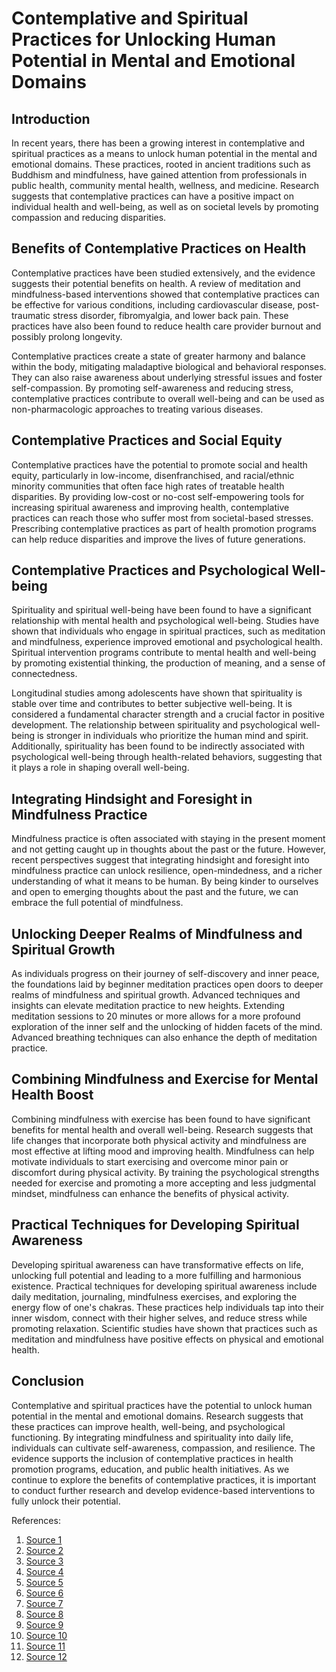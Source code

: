 # Contemplative and Spiritual Practices for Unlocking Human Potential in Mental and Emotional Domains

## Introduction

In recent years, there has been a growing interest in contemplative and spiritual practices as a means to unlock human potential in the mental and emotional domains. These practices, rooted in ancient traditions such as Buddhism and mindfulness, have gained attention from professionals in public health, community mental health, wellness, and medicine. Research suggests that contemplative practices can have a positive impact on individual health and well-being, as well as on societal levels by promoting compassion and reducing disparities.

## Benefits of Contemplative Practices on Health

Contemplative practices have been studied extensively, and the evidence suggests their potential benefits on health. A review of meditation and mindfulness-based interventions showed that contemplative practices can be effective for various conditions, including cardiovascular disease, post-traumatic stress disorder, fibromyalgia, and lower back pain. These practices have also been found to reduce health care provider burnout and possibly prolong longevity.

Contemplative practices create a state of greater harmony and balance within the body, mitigating maladaptive biological and behavioral responses. They can also raise awareness about underlying stressful issues and foster self-compassion. By promoting self-awareness and reducing stress, contemplative practices contribute to overall well-being and can be used as non-pharmacologic approaches to treating various diseases.

## Contemplative Practices and Social Equity

Contemplative practices have the potential to promote social and health equity, particularly in low-income, disenfranchised, and racial/ethnic minority communities that often face high rates of treatable health disparities. By providing low-cost or no-cost self-empowering tools for increasing spiritual awareness and improving health, contemplative practices can reach those who suffer most from societal-based stresses. Prescribing contemplative practices as part of health promotion programs can help reduce disparities and improve the lives of future generations.

## Contemplative Practices and Psychological Well-being

Spirituality and spiritual well-being have been found to have a significant relationship with mental health and psychological well-being. Studies have shown that individuals who engage in spiritual practices, such as meditation and mindfulness, experience improved emotional and psychological health. Spiritual intervention programs contribute to mental health and well-being by promoting existential thinking, the production of meaning, and a sense of connectedness.

Longitudinal studies among adolescents have shown that spirituality is stable over time and contributes to better subjective well-being. It is considered a fundamental character strength and a crucial factor in positive development. The relationship between spirituality and psychological well-being is stronger in individuals who prioritize the human mind and spirit. Additionally, spirituality has been found to be indirectly associated with psychological well-being through health-related behaviors, suggesting that it plays a role in shaping overall well-being.

## Integrating Hindsight and Foresight in Mindfulness Practice

Mindfulness practice is often associated with staying in the present moment and not getting caught up in thoughts about the past or the future. However, recent perspectives suggest that integrating hindsight and foresight into mindfulness practice can unlock resilience, open-mindedness, and a richer understanding of what it means to be human. By being kinder to ourselves and open to emerging thoughts about the past and the future, we can embrace the full potential of mindfulness.

## Unlocking Deeper Realms of Mindfulness and Spiritual Growth

As individuals progress on their journey of self-discovery and inner peace, the foundations laid by beginner meditation practices open doors to deeper realms of mindfulness and spiritual growth. Advanced techniques and insights can elevate meditation practice to new heights. Extending meditation sessions to 20 minutes or more allows for a more profound exploration of the inner self and the unlocking of hidden facets of the mind. Advanced breathing techniques can also enhance the depth of meditation practice.

## Combining Mindfulness and Exercise for Mental Health Boost

Combining mindfulness with exercise has been found to have significant benefits for mental health and overall well-being. Research suggests that life changes that incorporate both physical activity and mindfulness are most effective at lifting mood and improving health. Mindfulness can help motivate individuals to start exercising and overcome minor pain or discomfort during physical activity. By training the psychological strengths needed for exercise and promoting a more accepting and less judgmental mindset, mindfulness can enhance the benefits of physical activity.

## Practical Techniques for Developing Spiritual Awareness

Developing spiritual awareness can have transformative effects on life, unlocking full potential and leading to a more fulfilling and harmonious existence. Practical techniques for developing spiritual awareness include daily meditation, journaling, mindfulness exercises, and exploring the energy flow of one's chakras. These practices help individuals tap into their inner wisdom, connect with their higher selves, and reduce stress while promoting relaxation. Scientific studies have shown that practices such as meditation and mindfulness have positive effects on physical and emotional health.

## Conclusion

Contemplative and spiritual practices have the potential to unlock human potential in the mental and emotional domains. Research suggests that these practices can improve health, well-being, and psychological functioning. By integrating mindfulness and spirituality into daily life, individuals can cultivate self-awareness, compassion, and resilience. The evidence supports the inclusion of contemplative practices in health promotion programs, education, and public health initiatives. As we continue to explore the benefits of contemplative practices, it is important to conduct further research and develop evidence-based interventions to fully unlock their potential.

References:

1. [Source 1](https://www.ncbi.nlm.nih.gov/pmc/articles/PMC6210378/)
2. [Source 2](https://www.ncbi.nlm.nih.gov/pmc/articles/PMC9603492/)
3. [Source 3](https://www.ncbi.nlm.nih.gov/pmc/articles/PMC7457021/)
4. [Source 4](https://www.frontiersin.org/journals/psychology/articles/10.3389/fpsyg.2020.01997/full)
5. [Source 5](https://www.mindful.org/unlocking-the-full-potential-of-mindfulness-rethinking-thoughts-about-the-past-and-future/)
6. [Source 6](https://mindfulmosaic.medium.com/mastering-meditation-9ced4a6932c9)
7. [Source 7](https://www.sciencedaily.com/releases/2024/01/240102174035.htm)
8. [Source 8](https://thewitness.org/what-is-spiritual-awareness/)
9. [Source 9](https://link.springer.com/article/10.1007/s12646-017-0391-0)
10. [Source 10](https://journals.plos.org/plosone/article?id=10.1371/journal.pone.0205740)
11. [Source 11](https://www.culturesocietyblog.com/2024/02/exploring-meditation-and-self-hypnosis.html)
12. [Source 12](https://www.ncbi.nlm.nih.gov/pmc/articles/PMC3420012/)